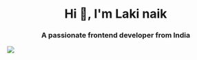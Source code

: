 <h1 align="center">Hi 👋, I'm Laki naik</h1>
<h3 align="center">A passionate frontend developer from India</h3>
<img src="https://www.google.com/imgres?imgurl=https%3A%2F%2Fi.pinimg.com%2Foriginals%2F81%2F17%2F8b%2F81178b47a8598f0c81c4799f2cdd4057.gif&tbnid=QCZULViz1nWbzM&vet=10CBQQxiAoAmoXChMIqJD4ifrrhQMVAAAAAB0AAAAAEA8..i&imgrefurl=https%3A%2F%2Fwww.pinterest.com%2Fideas%2Fsave-gif%2F925462767565%2F&docid=MG2YeTj9GliLsM&w=800&h=600&itg=1&q=ai%20coding%20animated%20gif&ved=0CBQQxiAoAmoXChMIqJD4ifrrhQMVAAAAAB0AAAAAEA8"></img>
